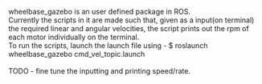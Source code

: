 wheelbase_gazebo is an user defined package in ROS. <br>
Currently the scripts in it are made such that, given as a input(on terminal) the required linear and angular velocities, the script prints out the rpm of each motor individually on the terminal. <br>
To run the scripts, launch the launch file using - $ roslaunch wheelbase_gazebo cmd_vel_topic.launch <br>
<br>
TODO - fine tune the inputting and printing speed/rate.
